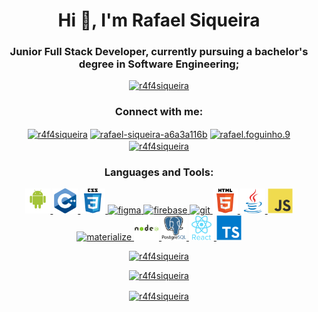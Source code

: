<h1 align="center">Hi 👋, I'm Rafael Siqueira</h1>
<h3 align="center">Junior Full Stack Developer, currently pursuing a bachelor's degree in Software Engineering;</h3>

<p align="center"> <a href="https://github.com/ryo-ma/github-profile-trophy&theme=dark" target="_blank" rel="noopener noreferrer"><img
            src="https://github-profile-trophy.vercel.app/?username=r4f4siqueira&theme=dark" alt="r4f4siqueira"/></a> </p>

<h3 align="center">Connect with me:</h3>
<p align="center">
    <a href="https://twitter.com/r4f4siqueira" target="_blank" rel="noopener noreferrer"><img align="center"
            src="https://raw.githubusercontent.com/rahuldkjain/github-profile-readme-generator/master/src/images/icons/Social/twitter.svg"
            alt="r4f4siqueira" height="30" width="40" /></a>
    <a href="https://linkedin.com/in/rafael-siqueira-a6a3a116b" target="_blank" rel="noopener noreferrer"><img align="center"
            src="https://raw.githubusercontent.com/rahuldkjain/github-profile-readme-generator/master/src/images/icons/Social/linked-in-alt.svg"
            alt="rafael-siqueira-a6a3a116b" height="30" width="40" /></a>
    <a href="https://fb.com/rafael.foguinho.9" target="_blank" rel="noopener noreferrer"><img align="center"
            src="https://raw.githubusercontent.com/rahuldkjain/github-profile-readme-generator/master/src/images/icons/Social/facebook.svg"
            alt="rafael.foguinho.9" height="30" width="40" /></a>
    <a href="https://instagram.com/r4f4siqueira" target="_blank" rel="noopener noreferrer"><img align="center"
            src="https://raw.githubusercontent.com/rahuldkjain/github-profile-readme-generator/master/src/images/icons/Social/instagram.svg"
            alt="r4f4siqueira" height="30" width="40" /></a>
</p>

<h3 align="center">Languages and Tools:</h3>
<p align="center"> <a href="https://developer.android.com" target="_blank" rel="noopener noreferrer"> <img
            src="https://raw.githubusercontent.com/devicons/devicon/master/icons/android/android-original-wordmark.svg"
            alt="android" width="40" height="40" /> </a> <a href="https://www.w3schools.com/cpp/" target="_blank"
        rel="noreferrer"> <img
            src="https://raw.githubusercontent.com/devicons/devicon/master/icons/cplusplus/cplusplus-original.svg"
            alt="cplusplus" width="40" height="40" /> </a> <a href="https://www.w3schools.com/css/" target="_blank"
        rel="noreferrer"> <img
            src="https://raw.githubusercontent.com/devicons/devicon/master/icons/css3/css3-original-wordmark.svg"
            alt="css3" width="40" height="40" /> </a> <a href="https://www.figma.com/" target="_blank" rel="noreferrer">
        <img src="https://www.vectorlogo.zone/logos/figma/figma-icon.svg" alt="figma" width="40" height="40" /> </a> <a
        href="https://firebase.google.com/" target="_blank" rel="noreferrer"> <img
            src="https://www.vectorlogo.zone/logos/firebase/firebase-icon.svg" alt="firebase" width="40" height="40" />
    </a> <a href="https://git-scm.com/" target="_blank" rel="noreferrer"> <img
            src="https://www.vectorlogo.zone/logos/git-scm/git-scm-icon.svg" alt="git" width="40" height="40" /> </a> <a
        href="https://www.w3.org/html/" target="_blank" rel="noreferrer"> <img
            src="https://raw.githubusercontent.com/devicons/devicon/master/icons/html5/html5-original-wordmark.svg"
            alt="html5" width="40" height="40" /> </a> <a href="https://www.java.com" target="_blank" rel="noreferrer">
        <img src="https://raw.githubusercontent.com/devicons/devicon/master/icons/java/java-original.svg" alt="java"
            width="40" height="40" /> </a> <a href="https://developer.mozilla.org/en-US/docs/Web/JavaScript"
        target="_blank" rel="noreferrer"> <img
            src="https://raw.githubusercontent.com/devicons/devicon/master/icons/javascript/javascript-original.svg"
            alt="javascript" width="40" height="40" /> </a> <a href="https://materializecss.com/" target="_blank"
        rel="noreferrer"> <img
            src="https://raw.githubusercontent.com/prplx/svg-logos/5585531d45d294869c4eaab4d7cf2e9c167710a9/svg/materialize.svg"
            alt="materialize" width="40" height="40" /> </a> <a href="https://nodejs.org" target="_blank"
        rel="noreferrer"> <img
            src="https://raw.githubusercontent.com/devicons/devicon/master/icons/nodejs/nodejs-original-wordmark.svg"
            alt="nodejs" width="40" height="40" /> </a> <a href="https://www.postgresql.org" target="_blank"
        rel="noreferrer"> <img
            src="https://raw.githubusercontent.com/devicons/devicon/master/icons/postgresql/postgresql-original-wordmark.svg"
            alt="postgresql" width="40" height="40" /> </a> <a href="https://reactjs.org/" target="_blank"
        rel="noreferrer"> <img
            src="https://raw.githubusercontent.com/devicons/devicon/master/icons/react/react-original-wordmark.svg"
            alt="react" width="40" height="40" /> </a> <a href="https://www.typescriptlang.org/" target="_blank"
        rel="noreferrer"> <img
            src="https://raw.githubusercontent.com/devicons/devicon/master/icons/typescript/typescript-original.svg"
            alt="typescript" width="40" height="40" /> </a> </p>

<a href="#" disabled><p align="center"><img  src="https://github-readme-stats.vercel.app/api?username=r4f4siqueira&show_icons=true&theme=dark&locale=en" alt="r4f4siqueira" /></p>

<p align="center"><img  src="https://github-readme-streak-stats.herokuapp.com/?user=r4f4siqueira&theme=dark&" alt="r4f4siqueira" /></p>

<p align="center"><img align="center" src="https://github-readme-stats.vercel.app/api/top-langs?username=r4f4siqueira&show_icons=true&locale=en&layout=compact&theme=dark&" alt="r4f4siqueira" /></p></a>
